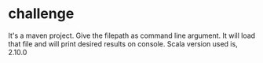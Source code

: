 # challenge
It's a maven project. Give the filepath as command line argument. It will load that file and will print desired results on console. Scala version used is, 2.10.0 
